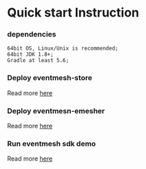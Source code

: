 # Quick start Instruction

### dependencies
```
64bit OS, Linux/Unix is recommended;
64bit JDK 1.8+;
Gradle at least 5.6;
```

### Deploy eventmesh-store
Read more [here](eventmesh-store-quickstart.md)

### Deploy eventmesn-emesher
Read more [here](eventmesh-emesher-quickstart.md)

### Run eventmesh sdk demo
Read more [here](eventmesh-sdk-java-quickstart.md)